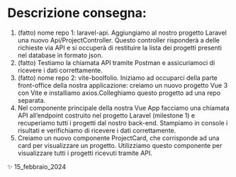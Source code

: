 # Descrizione consegna:
1. (fatto) nome repo 1: laravel-api. Aggiungiamo al nostro progetto Laravel una nuovo Api/ProjectController. Questo controller risponderà a delle richieste via API e si occuperà di restituire la lista dei progetti presenti nel database in formato json.
2. (fatto) Testiamo la chiamata API tramite Postman e assicuriamoci di ricevere i dati correttamente.
3. (fatto) nome repo 2: vite-boolfolio. Iniziamo ad occuparci della parte front-office della nostra applicazione: creiamo un nuovo progetto Vue 3 con Vite e installiamo axios.Colleghiamo questo progetto ad una repo separata.
4. Nel componente principale della nostra Vue App facciamo una chiamata API all’endpoint costruito nel progetto Laravel (milestone 1) e recuperiamo tutti i progetti dal nostro back-end. Stampiamo in console i risultati e verifichiamo di ricevere i dati correttamente.
5. Creiamo un nuovo componente ProjectCard, che corrisponde ad una card per visualizzare un progetto. Utilizziamo questo componente per visualizzare tutti i progetti ricevuti tramite API.

✨ 15_febbraio_2024